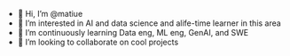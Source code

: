- 👋 Hi, I’m @matiue
- 👀 I’m interested in AI and data science and alife-time learner in this area
- 🌱 I’m continuously learning Data eng, ML eng, GenAI, and SWE
- 💞️ I’m looking to collaborate on cool projects 

